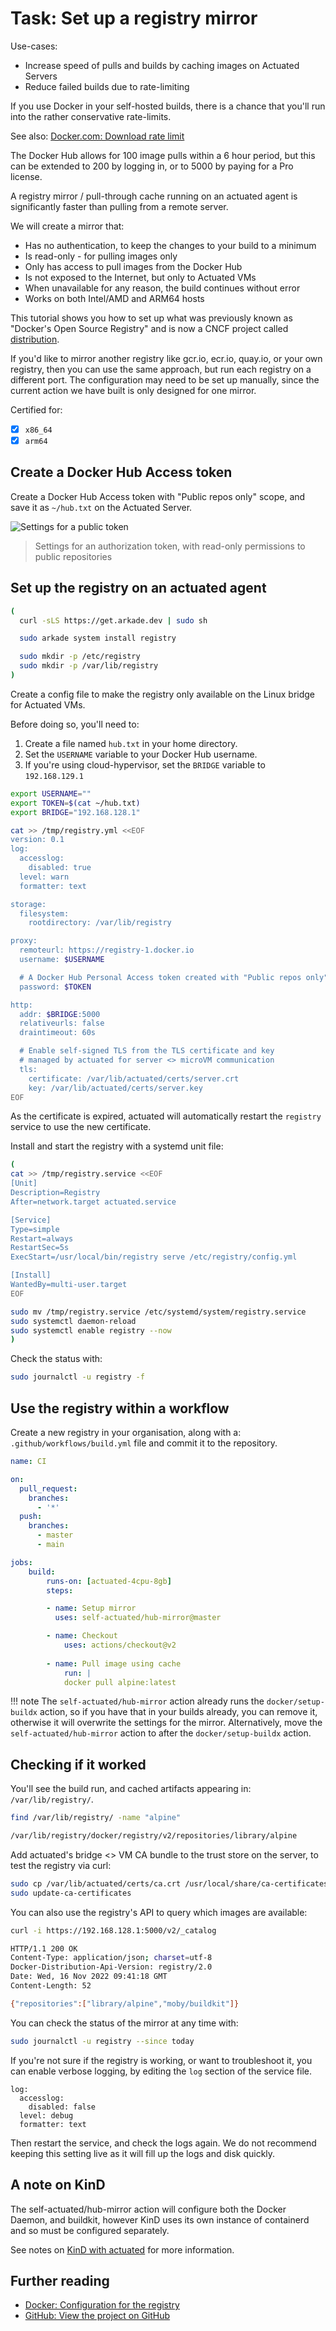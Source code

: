 # Task: Set up a registry mirror

Use-cases:

* Increase speed of pulls and builds by caching images on Actuated Servers
* Reduce failed builds due to rate-limiting

If you use Docker in your self-hosted builds, there is a chance that you'll run into the rather conservative rate-limits.

See also: [Docker.com: Download rate limit](https://docs.docker.com/docker-hub/download-rate-limit/)

The Docker Hub allows for 100 image pulls within a 6 hour period, but this can be extended to 200 by logging in, or to 5000 by paying for a Pro license.

A registry mirror / pull-through cache running on an actuated agent is significantly faster than pulling from a remote server.

We will create a mirror that:

* Has no authentication, to keep the changes to your build to a minimum
* Is read-only - for pulling images only
* Only has access to pull images from the Docker Hub
* Is not exposed to the Internet, but only to Actuated VMs
* When unavailable for any reason, the build continues without error
* Works on both Intel/AMD and ARM64 hosts

This tutorial shows you how to set up what was previously known as "Docker's Open Source Registry" and is now a CNCF project called [distribution](https://github.com/distribution/distribution).

If you'd like to mirror another registry like gcr.io, ecr.io, quay.io, or your own registry, then you can use the same approach, but run each registry on a different port. The configuration may need to be set up manually, since the current action we have built is only designed for one mirror.

Certified for:

- [x] `x86_64`
- [x] `arm64`

## Create a Docker Hub Access token

Create a Docker Hub Access token with "Public repos only" scope, and save it as `~/hub.txt` on the Actuated Server.

![Settings for a public token](/images/read-only-public-token.png)

> Settings for an authorization token, with read-only permissions to public repositories

## Set up the registry on an actuated agent

```bash
(
  curl -sLS https://get.arkade.dev | sudo sh

  sudo arkade system install registry

  sudo mkdir -p /etc/registry
  sudo mkdir -p /var/lib/registry
)
```

Create a config file to make the registry only available on the Linux bridge for Actuated VMs.

Before doing so, you'll need to:

1. Create a file named `hub.txt` in your home directory.
2. Set the `USERNAME` variable to your Docker Hub username.
3. If you're using cloud-hypervisor, set the `BRIDGE` variable to `192.168.129.1`

```bash
export USERNAME=""
export TOKEN=$(cat ~/hub.txt)
export BRIDGE="192.168.128.1"

cat >> /tmp/registry.yml <<EOF
version: 0.1
log:
  accesslog:
    disabled: true
  level: warn
  formatter: text

storage:
  filesystem:
    rootdirectory: /var/lib/registry

proxy:
  remoteurl: https://registry-1.docker.io
  username: $USERNAME

  # A Docker Hub Personal Access token created with "Public repos only" scope
  password: $TOKEN

http:
  addr: $BRIDGE:5000
  relativeurls: false
  draintimeout: 60s

  # Enable self-signed TLS from the TLS certificate and key
  # managed by actuated for server <> microVM communication
  tls:
    certificate: /var/lib/actuated/certs/server.crt
    key: /var/lib/actuated/certs/server.key
EOF
```

As the certificate is expired, actuated will automatically restart the `registry` service to use the new certificate.

Install and start the registry with a systemd unit file:

```bash
(
cat >> /tmp/registry.service <<EOF
[Unit]
Description=Registry
After=network.target actuated.service

[Service]
Type=simple
Restart=always
RestartSec=5s
ExecStart=/usr/local/bin/registry serve /etc/registry/config.yml

[Install]
WantedBy=multi-user.target
EOF

sudo mv /tmp/registry.service /etc/systemd/system/registry.service
sudo systemctl daemon-reload
sudo systemctl enable registry --now
)
```

Check the status with:

```bash
sudo journalctl -u registry -f
```

## Use the registry within a workflow

Create a new registry in your organisation, along with a: `.github/workflows/build.yml` file and commit it to the repository.

```yaml
name: CI

on:
  pull_request:
    branches:
      - '*'
  push:
    branches:
      - master
      - main

jobs:
    build:
        runs-on: [actuated-4cpu-8gb]
        steps:

        - name: Setup mirror
          uses: self-actuated/hub-mirror@master

        - name: Checkout
            uses: actions/checkout@v2
    
        - name: Pull image using cache
            run: |
            docker pull alpine:latest
```

!!! note
    The `self-actuated/hub-mirror` action already runs the `docker/setup-buildx` action, so if you have that in your builds already, you can remove it, otherwise it will overwrite the settings for the mirror. Alternatively, move the `self-actuated/hub-mirror` action to after the `docker/setup-buildx` action.

## Checking if it worked

You'll see the build run, and cached artifacts appearing in: `/var/lib/registry/`.

```bash
find /var/lib/registry/ -name "alpine"

/var/lib/registry/docker/registry/v2/repositories/library/alpine
```

Add actuated's bridge <> VM CA bundle to the trust store on the server, to test the registry via curl:

```bash
sudo cp /var/lib/actuated/certs/ca.crt /usr/local/share/ca-certificates/actuated-ca.crt
sudo update-ca-certificates
```

You can also use the registry's API to query which images are available:

```bash
curl -i https://192.168.128.1:5000/v2/_catalog

HTTP/1.1 200 OK
Content-Type: application/json; charset=utf-8
Docker-Distribution-Api-Version: registry/2.0
Date: Wed, 16 Nov 2022 09:41:18 GMT
Content-Length: 52

{"repositories":["library/alpine","moby/buildkit"]}
```

You can check the status of the mirror at any time with:

```bash
sudo journalctl -u registry --since today
```

If you're not sure if the registry is working, or want to troubleshoot it, you can enable verbose logging, by editing the `log` section of the service file.

```
log:
  accesslog:
    disabled: false
  level: debug
  formatter: text
```

Then restart the service, and check the logs again. We do not recommend keeping this setting live as it will fill up the logs and disk quickly.

## A note on KinD

The self-actuated/hub-mirror action will configure both the Docker Daemon, and buildkit, however KinD uses its own instance of containerd and so must be configured separately.

See notes on [KinD with actuated](/examples/kind) for more information.

## Further reading

* [Docker: Configuration for the registry](https://docs.docker.com/registry/configuration/)
* [GitHub: View the project on GitHub](https://github.com/distribution/distribution)

